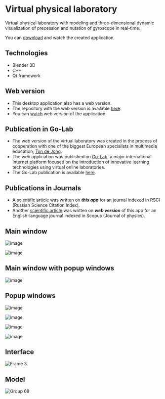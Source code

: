 # Virtual physical laboratory
Virtual physical laboratory with  modeling and three-dimensional dynamic visualization of precession and nutation of gyroscope in real-time.

You can <a href="https://github.com/igor-muram/Physics/raw/master/Charts/Publish/Прецессия%20и%20нутация%20гироскопа.exe" target="_blank">download</a> and watch the created application.

## Technologies

* Blender 3D
* C++
* Qt framework

## Web version

* This desktop application also has a web version.
* The repository with the web version is available <a href="https://github.com/igor-muram/WebPhysics" target="_blank">here</a>.
* You can <a href="https://golab.nstu.ru" target="_blank">watch</a> web version of the application.
  
## Publication in Go-Lab

* The web version of the virtual laboratory was created in the process of cooperation with one of the biggest European specialists in multimedia education, <a href="https://people.utwente.nl/a.j.m.dejong" target="_blank">Ton de Jong</a>.
* The web application was published on <a href="https://www.golabz.eu" target="_blank">Go-Lab</a>, a major international Internet platform focused on the introduction of innovative learning technologies using virtual online laboratories.
* The Go-Lab publication is available <a href="https://www.golabz.eu/lab/modeling-of-gyroscope-precession-and-nutation" target="_blank">here</a>.
  
## Publications in Journals

* A <a href="https://storage.tusur.ru/files/131947/essu-19-part-2.pdf#page=171" target="_blank">scientific article</a> was written on <b><i>this app</i></b> for an journal indexed in RSCI (Russian Science Citation Index).
* Another <a href="https://iopscience.iop.org/article/10.1088/1742-6596/1488/1/012005/pdf" target="_blank">scientific article</a> was written on <b><i>web version</i></b> of this app for an English-language journal indexed in Scopus (Journal of physics).

## Main window

![image](https://user-images.githubusercontent.com/54866075/126540525-ac400bc9-398c-49db-91a1-16784abe6eb9.png)

![image](https://user-images.githubusercontent.com/54866075/132312228-a5e0fa08-efc5-4a6b-a4ae-67c7bb5c7ca0.png)

## Main window with popup windows

![image](https://user-images.githubusercontent.com/54866075/126540952-de595ad2-459a-49bf-bc88-ec26c5cf86ae.png)

## Popup windows

![image](https://user-images.githubusercontent.com/54866075/132312316-375669d5-5662-408f-b977-d729cff22f50.png)

![image](https://user-images.githubusercontent.com/54866075/132312369-5b5e09bf-dd01-4392-b155-314093065073.png)

![image](https://user-images.githubusercontent.com/54866075/132312448-7896a22b-a650-4ab2-a612-66be80500c38.png)

![image](https://user-images.githubusercontent.com/54866075/132312592-1201cd9b-e004-42b1-8374-33e8c047337f.png)

## Interface

![Frame 3](https://user-images.githubusercontent.com/54866075/126541190-e6c2bef3-4fc0-4108-b7c6-4d762931a027.png)

## Model

![Group 68](https://user-images.githubusercontent.com/54866075/126878418-b8254328-1b48-4f26-a7a9-7a338dff7c91.png)
